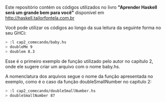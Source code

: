 Este repositório contém os códigos utilizados no livro **"Aprender Haskell será um grande bem para você"** disponível em http://haskell.tailorfontela.com.br

Você pode utilizar os códigos ao longo da sua leitura da seguinte forma no seu GHCi:
```bash
> :l cap2_comecando/baby.hs
> doubleMe 9
> doublem 8.3
```

Esse é o primeiro exemplo de função utilizado pelo autor no capítulo 2, onde ele sugere criar um arquivo com o nome baby.hs.

A nomenclatura dos arquivos segue o nome da função apresentada no exemplo, como é o caso da função doubleSmallNumber no capítulo 2:
```bash
> :l cap2_comecando/doubleSmallNumber.hs
> doubleSmallNumber 87
```

